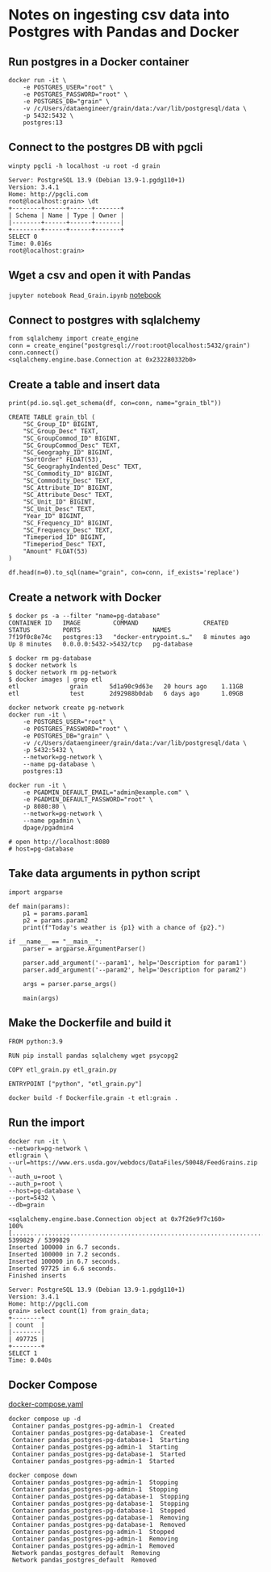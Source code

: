 # Notes on ingesting csv data into Postgres with Pandas and Docker

## Run postgres in a Docker container
```
docker run -it \
    -e POSTGRES_USER="root" \
    -e POSTGRES_PASSWORD="root" \
    -e POSTGRES_DB="grain" \
    -v /c/Users/dataengineer/grain/data:/var/lib/postgresql/data \
    -p 5432:5432 \
    postgres:13
```

## Connect to the postgres DB with pgcli
`winpty pgcli -h localhost -u root -d grain`
```
Server: PostgreSQL 13.9 (Debian 13.9-1.pgdg110+1)
Version: 3.4.1
Home: http://pgcli.com
root@localhost:grain> \dt
+--------+------+------+-------+
| Schema | Name | Type | Owner |
|--------+------+------+-------|
+--------+------+------+-------+
SELECT 0
Time: 0.016s
root@localhost:grain>
```

## Wget a csv and open it with Pandas
`jupyter notebook Read_Grain.ipynb`
[notebook](https://github.com/BrownCasey/data-engineer-tools/blob/main/pandas_postgres/Read_Grain.ipynb)

## Connect to postgres with sqlalchemy
```
from sqlalchemy import create_engine
conn = create_engine("postgresql://root:root@localhost:5432/grain")
conn.connect()
<sqlalchemy.engine.base.Connection at 0x232280332b0>
```

## Create a table and insert data
```
print(pd.io.sql.get_schema(df, con=conn, name="grain_tbl"))

CREATE TABLE grain_tbl (
	"SC_Group_ID" BIGINT, 
	"SC_Group_Desc" TEXT, 
	"SC_GroupCommod_ID" BIGINT, 
	"SC_GroupCommod_Desc" TEXT, 
	"SC_Geography_ID" BIGINT, 
	"SortOrder" FLOAT(53), 
	"SC_GeographyIndented_Desc" TEXT, 
	"SC_Commodity_ID" BIGINT, 
	"SC_Commodity_Desc" TEXT, 
	"SC_Attribute_ID" BIGINT, 
	"SC_Attribute_Desc" TEXT, 
	"SC_Unit_ID" BIGINT, 
	"SC_Unit_Desc" TEXT, 
	"Year_ID" BIGINT, 
	"SC_Frequency_ID" BIGINT, 
	"SC_Frequency_Desc" TEXT, 
	"Timeperiod_ID" BIGINT, 
	"Timeperiod_Desc" TEXT, 
	"Amount" FLOAT(53)
)
```

`df.head(n=0).to_sql(name="grain", con=conn, if_exists='replace')`

## Create a network with Docker
```
$ docker ps -a --filter "name=pg-database"
CONTAINER ID   IMAGE         COMMAND                  CREATED         STATUS         PORTS                    NAMES
7f19f0c8e74c   postgres:13   "docker-entrypoint.s…"   8 minutes ago   Up 8 minutes   0.0.0.0:5432->5432/tcp   pg-database

$ docker rm pg-database
$ docker network ls
$ docker network rm pg-network
$ docker images | grep etl
etl              grain      5d1a90c9d63e   20 hours ago    1.11GB
etl              test       2d92988b0dab   6 days ago      1.09GB
```

```
docker network create pg-network
docker run -it \
    -e POSTGRES_USER="root" \
    -e POSTGRES_PASSWORD="root" \
    -e POSTGRES_DB="grain" \
    -v /c/Users/dataengineer/grain/data:/var/lib/postgresql/data \
    -p 5432:5432 \
    --network=pg-network \
    --name pg-database \
    postgres:13

docker run -it \
    -e PGADMIN_DEFAULT_EMAIL="admin@example.com" \
    -e PGADMIN_DEFAULT_PASSWORD="root" \
    -p 8080:80 \
    --network=pg-network \
    --name pgadmin \
    dpage/pgadmin4

# open http://localhost:8080
# host=pg-database
```
## Take data arguments in python script
```
import argparse

def main(params):
    p1 = params.param1
    p2 = params.param2
    print(f"Today's weather is {p1} with a chance of {p2}.")

if __name__ == "__main__":
    parser = argparse.ArgumentParser()

    parser.add_argument('--param1', help='Description for param1')
    parser.add_argument('--param2', help='Description for param2')

    args = parser.parse_args()
    
    main(args)
```
## Make the Dockerfile and build it
```
FROM python:3.9

RUN pip install pandas sqlalchemy wget psycopg2

COPY etl_grain.py etl_grain.py

ENTRYPOINT ["python", "etl_grain.py"]
```

`docker build -f Dockerfile.grain -t etl:grain .`

## Run the import
```
docker run -it \
--network=pg-network \
etl:grain \
--url=https://www.ers.usda.gov/webdocs/DataFiles/50048/FeedGrains.zip \
--auth_u=root \
--auth_p=root \
--host=pg-database \
--port=5432 \
--db=grain
```
```
<sqlalchemy.engine.base.Connection object at 0x7f26e9f7c160>
100% [..........................................................................] 5399829 / 5399829
Inserted 100000 in 6.7 seconds.
Inserted 100000 in 7.2 seconds.
Inserted 100000 in 6.7 seconds.
Inserted 97725 in 6.6 seconds.
Finished inserts
```

```
Server: PostgreSQL 13.9 (Debian 13.9-1.pgdg110+1)
Version: 3.4.1
Home: http://pgcli.com
grain> select count(1) from grain_data;
+--------+
| count  |
|--------|
| 497725 |
+--------+
SELECT 1
Time: 0.040s
```

## Docker Compose
[docker-compose.yaml](https://github.com/BrownCasey/data-engineering-toolbox/blob/main/pandas_postgres/docker-compose.yaml)

```
docker compose up -d
 Container pandas_postgres-pg-admin-1  Created
 Container pandas_postgres-pg-database-1  Created
 Container pandas_postgres-pg-database-1  Starting
 Container pandas_postgres-pg-admin-1  Starting
 Container pandas_postgres-pg-database-1  Started
 Container pandas_postgres-pg-admin-1  Started
```
```
docker compose down
 Container pandas_postgres-pg-admin-1  Stopping
 Container pandas_postgres-pg-admin-1  Stopping
 Container pandas_postgres-pg-database-1  Stopping
 Container pandas_postgres-pg-database-1  Stopping
 Container pandas_postgres-pg-database-1  Stopped
 Container pandas_postgres-pg-database-1  Removing
 Container pandas_postgres-pg-database-1  Removed
 Container pandas_postgres-pg-admin-1  Stopped
 Container pandas_postgres-pg-admin-1  Removing
 Container pandas_postgres-pg-admin-1  Removed
 Network pandas_postgres_default  Removing
 Network pandas_postgres_default  Removed

```
